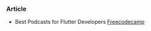 
### Article

- Best Podcasts for Flutter Developers [Freecodecamp](https://www.freecodecamp.org/news/best-podcasts-for-flutter-developers/)